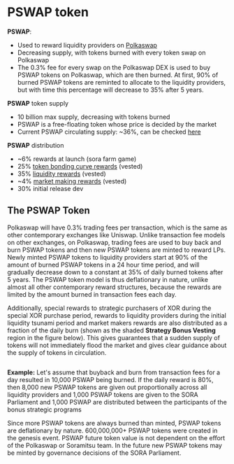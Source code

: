 # PSWAP token

**PSWAP**:

* Used to reward liquidity providers on [Polkaswap](https://polkaswap.io/)
* Decreasing supply, with tokens burned with every token swap on Polkaswap
* The 0.3% fee for every swap on the Polkaswap DEX is used to buy PSWAP tokens on Polkaswap, which are then burned. At first, 90% of burned PSWAP tokens are reminted to allocate to the liquidity providers, but with time this percentage will decrease to 35% after 5 years.

**PSWAP** token supply

* 10 billion max supply, decreasing with tokens burned
* PSWAP is a free-floating token whose price is decided by the market
* Current PSWAP circulating supply: \~36%, can be checked [here](https://mof.sora.org/qty/pswap)

**PSWAP** distribution

* \~6% rewards at launch (sora farm game)
* 25% [token bonding curve rewards](https://medium.com/polkaswap/pswap-rewards-part-2-the-sora-token-bonding-curve-70fab4c3f1b8) (vested)
* 35% [liquidity rewards](https://medium.com/polkaswap/pswap-rewards-1-polkaswap-liquidity-reward-farming-3e045d71509) (vested)
* \~4% [market making rewards](https://medium.com/polkaswap/pswap-rewards-part-3-polkaswap-market-making-rebates-1856f62ccfaa) (vested)
* 30% initial release dev&#x20;

## The PSWAP Token

Polkaswap will have 0.3% trading fees per transaction, which is the same as other contemporary exchanges like Uniswap. Unlike transaction fee models on other exchanges, on Polkaswap, trading fees are used to buy back and burn PSWAP tokens and then new PSWAP tokens are minted to reward LPs. Newly minted PSWAP tokens to liquidity providers start at 90% of the amount of burned PSWAP tokens in a 24 hour time period, and will gradually decrease down to a constant at 35% of daily burned tokens after 5 years. The PSWAP token model is thus deflationary in nature, unlike almost all other contemporary reward structures, because the rewards are limited by the amount burned in transaction fees each day.

Additionally, special rewards to strategic purchasers of XOR during the special XOR purchase period, rewards to liquidity providers during the initial liquidity tsunami period and market makers rewards are also distributed as a fraction of the daily burn (shown as the shaded **Strategy Bonus Vesting** region in the figure below). This gives guarantees that a sudden supply of tokens will not immediately flood the market and gives clear guidance about the supply of tokens in circulation.

<figure><img src="../../.gitbook/assets/strategic-bonus-vesting-updated (1) (2).png" alt=""><figcaption></figcaption></figure>

**Example:** Let's assume that buyback and burn from transaction fees for a day resulted in 10,000 PSWAP being burned. If the daily reward is 80%, then 8,000 new PSWAP tokens are given out proportionally across all liquidity providers and 1,000 PSWAP tokens are given to the SORA Parliament and 1,000 PSWAP are distributed between the participants of the bonus strategic programs

Since more PSWAP tokens are always burned than minted, PSWAP tokens are deflationary by nature. 600,000,000+ PSWAP tokens were created in the genesis event. PSWAP future token value is not dependent on the effort of the Polkaswap or Soramitsu team. In the future new PSWAP tokens may be minted by governance decisions of the SORA Parliament.
